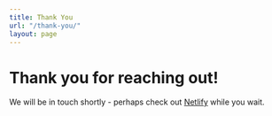 ```yaml
---
title: Thank You
url: "/thank-you/"
layout: page
---
```


# Thank you for reaching out!

We will be in touch shortly - perhaps check out [Netlify](https://www.netlify.com) while you wait.
